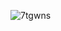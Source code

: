 
![7tgwns](https://github.com/0asa0/Applications-with-STM32F407-Discovery-Board/assets/134441532/ea0cc274-23e7-42d5-a2c3-8732b4094a30)
